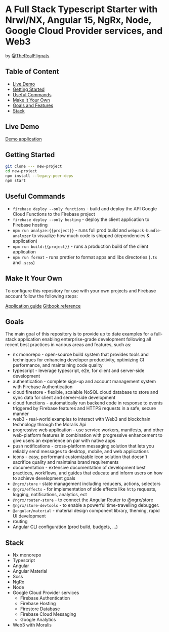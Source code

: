 # A Full Stack Typescript Starter with Nrwl/NX, Angular 15, NgRx, Node, Google Cloud Provider services, and Web3

by [@TheRealFlignats](https://twitter.com/TheRealFlignats)

## Table of Content

- [Live Demo](https://fullstacktypescript.app/)
- [Getting Started](#getting-started)
- [Useful Commands](#useful-commands)
- [Make It Your Own](#make-it-your-own)
- [Goals and Features](#goals)
- [Stack](#stack)

## Live Demo

[Demo application](https://fullstacktypescript.app/)

## Getting Started

```bash
git clone --- new-project
cd new-project
npm install --legacy-peer-deps
npm start
```

## Useful Commands

- `firebase deploy --only functions` - build and deploy the API Google Cloud Functions to the Firebase project
- `firebase deploy --only hosting` - deploy the client application to Firebase hosting
- `npm run analyze:{{project}}` - runs full prod build and `webpack-bundle-analyzer` to visualize how much code is shipped (dependencies & application)
- `npm run build:{{project}}` - runs a production build of the client application
- `npm run format` - runs prettier to format apps and libs directories (`.ts` and `.scss`)

## Make It Your Own

To configure this repository for use with your own projects and Firebase account follow the following steps:

[Application guide](https://fullstacktypescript.app/documentation/getting-started)
[Gitbook reference](https://flignats.gitbook.io/full-stack-typescript/getting-started-with-the-full-stack-typescript-repository)

## Goals

The main goal of this repository is to provide up to date examples for a full-stack application enabling enterprise-grade development following all recent best practices in various areas and features, such as:

- nx monorepo - open-source build system that provides tools and techniques for enhancing developer productivity, optimizing CI performance, and maintaining code quality
- typescript - leverage typescript, e2e, for client and server-side development
- authentication - complete sign-up and account management system with Firebase Authentication
- cloud firestore - flexible, scalable NoSQL cloud database to store and sync data for client and server-side development
- cloud functions - automatically run backend code in response to events triggered by Firebase features and HTTPS requests in a safe, secure manner
- web3 - real-world examples to interact with Web3 and blockchain technology through the Moralis Api
- progressive web application - use service workers, manifests, and other web-platform features in combination with progressive enhancement to give users an experience on par with native apps
- push notifications - cross-platform messaging solution that lets you reliably send messages to desktop, mobile, and web applications
- icons - easy, performant customizable icon solution that doesn't sacrifice quality and maintains brand requirements
- documentation - extensive documentation of development best practices, workflows, and guides that educate and inform users on how to achieve development goals
- `@ngrx/store` - state management including reducers, actions, selectors
- `@ngrx/effects` - for implementation of side effects like `http` requests, logging, notifications, analytics, ect
- `@ngrx/router-store` - to connect the Angular Router to @ngrx/store
- `@ngrx/store-devtools` - to enable a powerful time-travelling debugger.
- `@angular/material` - material design component library, theming, rapid UI development
- routing
- Angular CLI configuration (prod build, budgets, ...)

## Stack

- Nx monorepo
- Typescript
- Angular
- Angular Material
- Scss
- NgRx
- Node
- Google Cloud Provider services
  - Firebase Authentication
  - Firebase Hosting
  - Firestore Database
  - Firebase Cloud Messaging
  - Google Analytics
- Web3 with Moralis